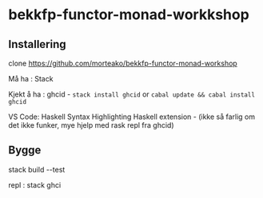 # bekkfp-functor-monad-workkshop


## Installering 

clone https://github.com/morteako/bekkfp-functor-monad-workshop

Må ha :
Stack 

Kjekt å ha :
ghcid - `stack install ghcid` or `cabal update && cabal install ghcid`

VS Code: 
Haskell Syntax Highlighting
Haskell extension - (ikke så farlig om det ikke funker, mye hjelp med rask repl fra ghcid)




## Bygge
stack build --test

repl : stack ghci


